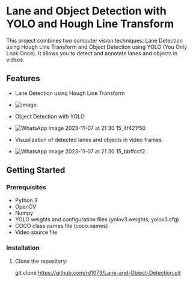 # Lane and Object Detection with YOLO and Hough Line Transform

This project combines two computer vision techniques: Lane Detection using Hough Line Transform and Object Detection using YOLO (You Only Look Once). It allows you to detect and annotate lanes and objects in videos.

## Features

- Lane Detection using Hough Line Transform
- ![image](https://github.com/rd1073/Lane-and-Object-Detection/assets/104590657/401ec7fc-a356-410d-8725-e4c6fb22bbea)

- Object Detection with YOLO
- ![WhatsApp Image 2023-11-07 at 21 30 15_4f421f50](https://github.com/rd1073/Lane-and-Object-Detection/assets/104590657/537a7b42-651b-4d05-bcf4-9b97bf4666ac)

- Visualization of detected lanes and objects in video frames
- ![WhatsApp Image 2023-11-07 at 21 30 15_bbffccf2](https://github.com/rd1073/Lane-and-Object-Detection/assets/104590657/52ac6b21-c161-4cad-9ee2-024d20e10fbb)



## Getting Started

### Prerequisites

- Python 3
- OpenCV
- Numpy
- YOLO weights and configuration files (yolov3.weights, yolov3.cfg)
- COCO class names file (coco.names)
- Video source file

### Installation

1. Clone the repository:

   git clone https://github.com/rd1073/Lane-and-Object-Detection.git   
